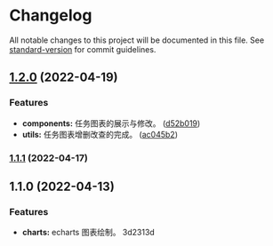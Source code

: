 # Changelog

All notable changes to this project will be documented in this file. See [standard-version](https://github.com/conventional-changelog/standard-version) for commit guidelines.

## [1.2.0](https://github.com/HLGhpz/Data-Talk-TS/compare/v1.1.1...v1.2.0) (2022-04-19)


### Features

* **components:** 任务图表的展示与修改。 ([d52b019](https://github.com/HLGhpz/Data-Talk-TS/commit/d52b019287d119f7acf5aa95f4db67b1db19e17f))
* **utils:** 任务图表增删改查的完成。 ([ac045b2](https://github.com/HLGhpz/Data-Talk-TS/commit/ac045b28d0b3faf93025df5f5af27c79d09ffae6))

### [1.1.1](https://github.com/HLGhpz/Data-Talk-TS/compare/v1.1.0...v1.1.1) (2022-04-17)

## 1.1.0 (2022-04-13)


### Features

* **charts:** echarts 图表绘制。 3d2313d
